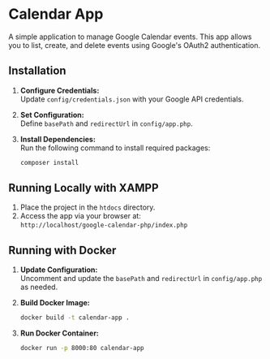 
# Calendar App

A simple application to manage Google Calendar events. This app allows you to list, create, and delete events using Google's OAuth2 authentication.

## Installation

1. **Configure Credentials:**  
   Update `config/credentials.json` with your Google API credentials.

2. **Set Configuration:**  
   Define `basePath` and `redirectUrl` in `config/app.php`.

3. **Install Dependencies:**  
   Run the following command to install required packages:
   ```bash
   composer install
   ```

## Running Locally with XAMPP

1. Place the project in the `htdocs` directory.
2. Access the app via your browser at:  
   `http://localhost/google-calendar-php/index.php`

## Running with Docker

1. **Update Configuration:**  
   Uncomment and update the `basePath` and `redirectUrl` in `config/app.php` as needed.

2. **Build Docker Image:**
   ```bash
   docker build -t calendar-app .
   ```

3. **Run Docker Container:**
   ```bash
   docker run -p 8000:80 calendar-app
   ```

